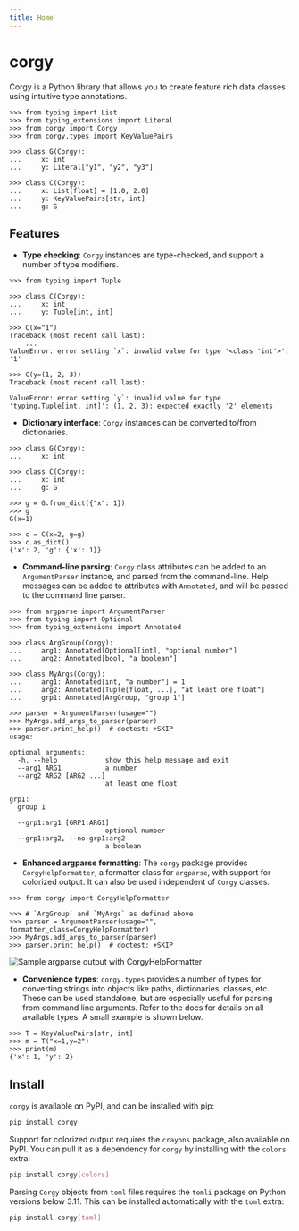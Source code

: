 ```yaml
---
title: Home
---
```

# corgy

Corgy is a Python library that allows you to create feature rich data
classes using intuitive type annotations.

```pycon
>>> from typing import List
>>> from typing_extensions import Literal
>>> from corgy import Corgy
>>> from corgy.types import KeyValuePairs

>>> class G(Corgy):
...     x: int
...     y: Literal["y1", "y2", "y3"]

>>> class C(Corgy):
...     x: List[float] = [1.0, 2.0]
...     y: KeyValuePairs[str, int]
...     g: G

```

## Features

* **Type checking**: `Corgy` instances are type-checked, and support a
  number of type modifiers.

```pycon
>>> from typing import Tuple

>>> class C(Corgy):
...     x: int
...     y: Tuple[int, int]

>>> C(x="1")
Traceback (most recent call last):
    ...
ValueError: error setting `x`: invalid value for type '<class 'int'>': '1'

>>> C(y=(1, 2, 3))
Traceback (most recent call last):
    ...
ValueError: error setting `y`: invalid value for type 'typing.Tuple[int, int]': (1, 2, 3): expected exactly '2' elements

```

* **Dictionary interface**: `Corgy` instances can be converted to/from
  dictionaries.

```pycon
>>> class G(Corgy):
...     x: int

>>> class C(Corgy):
...     x: int
...     g: G

>>> g = G.from_dict({"x": 1})
>>> g
G(x=1)

>>> c = C(x=2, g=g)
>>> c.as_dict()
{'x': 2, 'g': {'x': 1}}

```

* **Command-line parsing**: `Corgy` class attributes can be added to an
  `ArgumentParser` instance, and parsed from the command-line. Help
  messages can be added to attributes with `Annotated`, and will be
  passed to the command line parser.

```pycon
>>> from argparse import ArgumentParser
>>> from typing import Optional
>>> from typing_extensions import Annotated

>>> class ArgGroup(Corgy):
...     arg1: Annotated[Optional[int], "optional number"]
...     arg2: Annotated[bool, "a boolean"]

>>> class MyArgs(Corgy):
...     arg1: Annotated[int, "a number"] = 1
...     arg2: Annotated[Tuple[float, ...], "at least one float"]
...     grp1: Annotated[ArgGroup, "group 1"]

>>> parser = ArgumentParser(usage="")
>>> MyArgs.add_args_to_parser(parser)
>>> parser.print_help()  # doctest: +SKIP
usage:

optional arguments:
  -h, --help            show this help message and exit
  --arg1 ARG1           a number
  --arg2 ARG2 [ARG2 ...]
                        at least one float

grp1:
  group 1

  --grp1:arg1 [GRP1:ARG1]
                        optional number
  --grp1:arg2, --no-grp1:arg2
                        a boolean

```

* **Enhanced argparse formatting**: The `corgy` package provides
  `CorgyHelpFormatter`, a formatter class for `argparse`, with support
  for colorized output. It can also be used independent of `Corgy`
  classes.

```pycon
>>> from corgy import CorgyHelpFormatter

>>> # `ArgGroup` and `MyArgs` as defined above
>>> parser = ArgumentParser(usage="", formatter_class=CorgyHelpFormatter)
>>> MyArgs.add_args_to_parser(parser)
>>> parser.print_help()  # doctest: +SKIP
```

  ![Sample argparse output with `CorgyHelpFormatter`](https://raw.githubusercontent.com/jayanthkoushik/corgy/44d0d2bdc225456e1d1d0ac78cfde26065f9b86f/example.svg)

* **Convenience types**: `corgy.types` provides a number of types for
  converting strings into objects like paths, dictionaries, classes,
  etc. These can be used standalone, but are especially useful for
  parsing from command line arguments. Refer to the docs for details on
  all available types. A small example is shown below.

```pycon
>>> T = KeyValuePairs[str, int]
>>> m = T("x=1,y=2")
>>> print(m)
{'x': 1, 'y': 2}

```

## Install
`corgy` is available on PyPI, and can be installed with pip:

```bash
pip install corgy
```

Support for colorized output requires the `crayons` package, also
available on PyPI. You can pull it as a dependency for `corgy` by
installing with the `colors` extra:

```bash
pip install corgy[colors]
```

Parsing `Corgy` objects from `toml` files requires the `tomli` package
on Python versions below 3.11. This can be installed automatically with
the `toml` extra:

```bash
pip install corgy[toml]
```
